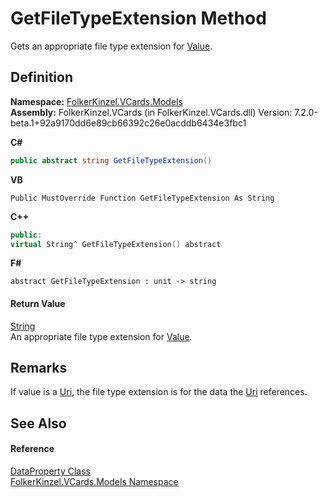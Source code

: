 # GetFileTypeExtension Method


Gets an appropriate file type extension for <a href="8705913c-d6bf-8fbd-bbf5-aad607dd900a.md">Value</a>.



## Definition
**Namespace:** <a href="10623553-9342-5b8f-9df4-6e7d1075f3df.md">FolkerKinzel.VCards.Models</a>  
**Assembly:** FolkerKinzel.VCards (in FolkerKinzel.VCards.dll) Version: 7.2.0-beta.1+92a9170dd6e89cb66392c26e0acddb6434e3fbc1

**C#**
``` C#
public abstract string GetFileTypeExtension()
```
**VB**
``` VB
Public MustOverride Function GetFileTypeExtension As String
```
**C++**
``` C++
public:
virtual String^ GetFileTypeExtension() abstract
```
**F#**
``` F#
abstract GetFileTypeExtension : unit -> string 
```



#### Return Value
<a href="https://learn.microsoft.com/dotnet/api/system.string" target="_blank" rel="noopener noreferrer">String</a>  
An appropriate file type extension for <a href="8705913c-d6bf-8fbd-bbf5-aad607dd900a.md">Value</a>.

## Remarks

If value is a <a href="https://learn.microsoft.com/dotnet/api/system.uri" target="_blank" rel="noopener noreferrer">Uri</a>, the file type extension is for the data the <a href="https://learn.microsoft.com/dotnet/api/system.uri" target="_blank" rel="noopener noreferrer">Uri</a> references.


## See Also


#### Reference
<a href="aa898609-8843-98f4-56c5-cc0c7bf76b89.md">DataProperty Class</a>  
<a href="10623553-9342-5b8f-9df4-6e7d1075f3df.md">FolkerKinzel.VCards.Models Namespace</a>  
